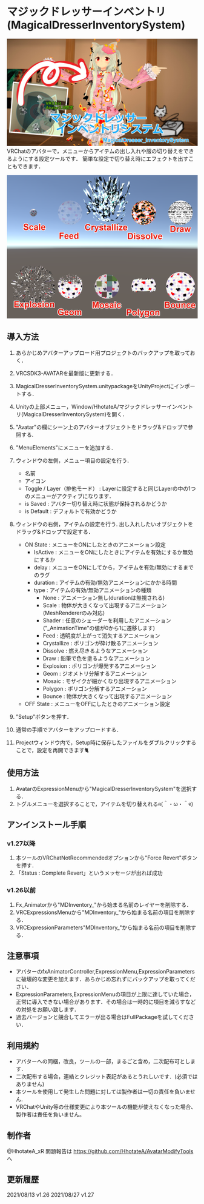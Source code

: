 # マジックドレッサーインベントリ(MagicalDresserInventorySystem)

![alt](./Manual/000.png)
VRChatのアバターで，メニューからアイテムの出し入れや服の切り替えをできるようにする設定ツールです．
簡単な設定で切り替え時にエフェクトを出すこともできます．


![alt](./Manual/001.png)
## 導入方法
1. あらかじめアバターアップロード用プロジェクトのバックアップを取っておく．
2. VRCSDK3-AVATARを最新版に更新する．
3. MagicalDresserInventorySystem.unitypackageをUnityProjectにインポートする．
4. Unityの上部メニュー，Window/HhotateA/マジックドレッサーインベントリ(MagicalDresserInventorySystem)を開く．
5. "Avatar"の欄にシーン上のアバターオブジェクトをドラッグ&ドロップで参照する.
6. "MenuElements"にメニューを追加する．
7. ウィンドウの左側，メニュー項目の設定を行う．
    - 名前
    - アイコン
    - Toggle / Layer（排他モード） : Layerに設定すると同じLayerの中の1つのメニューがアクティブになります． 
    - is Saved : アバター切り替え時に状態が保持されるかどうか
    - is Default : デフォルトで有効かどうか
8. ウィンドウの右側，アイテムの設定を行う.
   出し入れしたいオブジェクトをドラッグ&ドロップで設定する．
    - ON State : メニューをONにしたときのアニメーション設定
        - IsActive : メニューをONにしたときにアイテムを有効にするか無効にするか
        - delay : メニューをONにしてから，アイテムを有効/無効にするまでのラグ
        - duration : アイテムの有効/無効アニメーションにかかる時間
        - type : アイテムの有効/無効アニメーションの種類
            - None : アニメーション無し(durationは無視される)
            - Scale : 物体が大きくなって出現するアニメーション(MeshRendererのみ対応)
            - Shader : 任意のシェーダーを利用したアニメーション("_AnimationTime"の値が0から1に遷移します)
            - Feed : 透明度が上がって消失するアニメーション
            - Crystallize : ポリゴンが砕け散るアニメーション
            - Dissolve : 燃え尽きるようなアニメーション
            - Draw : 鉛筆で色を塗るようなアニメーション
            - Explosion : ポリゴンが爆発するアニメーション
            - Geom : ジオメトリ分解するアニメーション
            - Mosaic : モザイクが細かくなり出現するアニメーション
            - Polygon : ポリゴン分解するアニメーション
            - Bounce : 物体が大きくなって出現するアニメーション
    - OFF State : メニューをOFFにしたときのアニメーション設定
9. ”Setup”ボタンを押す．
10. 通常の手順でアバターをアップロードする．

11. Projectウィンドウ内で，Setup時に保存したファイルをダブルクリックすることで，設定を再開できます🐈

## 使用方法
1. AvatarのExpressionMenuから"MagicalDresserInventorySystem"を選択する．
2. トグルメニューを選択することで，アイテムを切り替えれるฅ(＾・ω・＾ฅ)

## アンインストール手順
### v1.27以降
 1. 本ツールのVRChatNotRecommendedオプションから"Force Revert"ボタンを押す．
 2. 「Status : Complete Revert」というメッセージが出れば成功
### v1.26以前
1. Fx_Animatorから"MDInventory_"から始まる名前のレイヤーを削除する．
2. VRCExpressionsMenuから"MDInventory_"から始まる名前の項目を削除する．
3. VRCExpressionParameters"MDInventory_"から始まる名前の項目を削除する．

## 注意事項
- アバターのfxAnimatorController,ExpressionMenu,ExpressionParametersに破壊的な変更を加えます．あらかじめ忘れずにバックアップを取ってください．
- ExpressionParameters,ExpressionMenuの項目が上限に達していた場合，正常に導入できない場合があります．その場合は一時的に項目を減らすなどの対処をお願い致します．
- 過去バージョンと競合してエラーが出る場合はFullPackageを試してください．

## 利用規約
- アバターへの同梱，改良，ツールの一部，まるごと含め，二次配布可とします．
- 二次配布する場合，連絡とクレジット表記があるとうれしいです．(必須ではありません)
- 本ツールを使用して発生した問題に対しては製作者は一切の責任を負いません.
- VRChatやUnity等の仕様変更により本ツールの機能が使えなくなった場合、製作者は責任を負いません。

## 制作者
@HhotateA_xR
問題報告は https://github.com/HhotateA/AvatarModifyTools へ

## 更新履歴
2021/08/13 v1.26
2021/08/27 v1.27